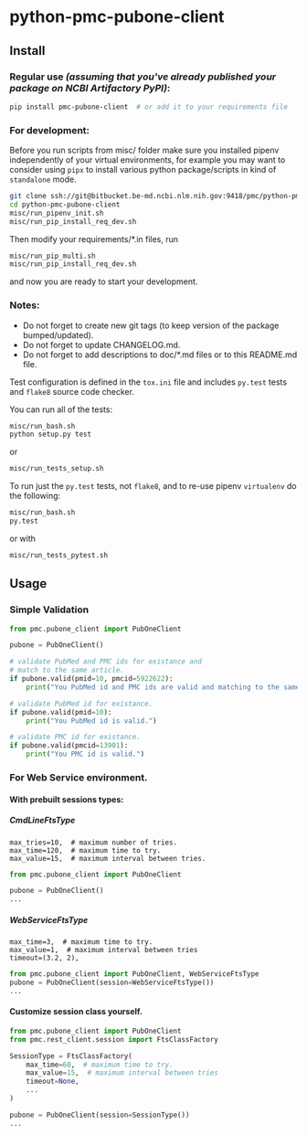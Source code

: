 # python-pmc-pubone-client

## Install

### Regular use _(assuming that you've already published your package on NCBI Artifactory PyPI)_:

```sh
pip install pmc-pubone-client  # or add it to your requirements file
```

### For development:

Before you run scripts from misc/ folder make sure you 
installed pipenv independently of your virtual environments, 
for example you may want to consider using `pipx` 
to install various python package/scripts in kind 
of `standalone` mode.

```sh
git clone ssh://git@bitbucket.be-md.ncbi.nlm.nih.gov:9418/pmc/python-pmc-pubone-client.git
cd python-pmc-pubone-client
misc/run_pipenv_init.sh 
misc/run_pip_install_req_dev.sh 
```

Then modify your requirements/*.in files, run 
```sh
misc/run_pip_multi.sh
misc/run_pip_install_req_dev.sh 
```
and now you are ready to start your development. 

### Notes:

- Do not forget to create new git tags
(to keep version of the package bumped/updated). 
- Do not forget to update CHANGELOG.md. 
- Do not forget to add descriptions to doc/*.md files or to this README.md file. 


Test configuration is defined in the `tox.ini` file and includes
`py.test` tests and `flake8` source code checker.

You can run all of the tests:

```sh
misc/run_bash.sh
python setup.py test
```

or 

```sh
misc/run_tests_setup.sh
```


To run just the `py.test` tests, not `flake8`, and to re-use pipenv `virtualenv` do the following:

```sh
misc/run_bash.sh
py.test
```

or with 

```sh
misc/run_tests_pytest.sh
```


## Usage

### Simple Validation
```python
from pmc.pubone_client import PubOneClient

pubone = PubOneClient()

# validate PubMed and PMC ids for existance and
# match to the same article.
if pubone.valid(pmid=10, pmcid=5922622):
    print("You PubMed id and PMC ids are valid and matching to the same article.")

# validate PubMed id for existance.
if pubone.valid(pmid=10):
    print("You PubMed id is valid.")

# validate PMC id for existance.
if pubone.valid(pmcid=13901):
    print("You PMC id is valid.")

```

### For Web Service environment.

#### With prebuilt sessions types:

##### CmdLineFtsType

    max_tries=10,  # maximum number of tries.
    max_time=120,  # maximum time to try.
    max_value=15,  # maximum interval between tries.

```python
from pmc.pubone_client import PubOneClient

pubone = PubOneClient()
...
```

##### WebServiceFtsType

    max_time=3,  # maximum time to try.
    max_value=1,  # maximum interval between tries
    timeout=(3.2, 2),

```python
from pmc.pubone_client import PubOneClient, WebServiceFtsType
pubone = PubOneClient(session=WebServiceFtsType())
...
```

#### Customize session class yourself.

```python
from pmc.pubone_client import PubOneClient
from pmc.rest_client.session import FtsClassFactory

SessionType = FtsClassFactory(
    max_time=60,  # maximum time to try.
    max_value=15,  # maximum interval between tries
    timeout=None,
    ...
)

pubone = PubOneClient(session=SessionType())
...
```


